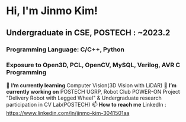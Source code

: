 # Hi, I'm Jinmo Kim!  
  
## Undergraduate in CSE, POSTECH : ~2023.2  
### Programming Language: C/C++, Python  
### Exposure to Open3D, PCL, OpenCV, MySQL, Verilog, AVR C Programming  
🌱 **I’m currently learning** Computer Vision(3D Vision with LiDAR)
🔭 **I’m currently working on** POSTECH UGRP, Robot Club POWER-ON Project "Delivery Robot with Legged Wheel" & Undergraduate research participation in CV Lab(POSTECH)
📫 **How to reach me** LinkedIn : https://www.linkedin.com/in/jinmo-kim-3041501aa  

<!--
**JinmoKIM1012/JinmoKIM1012** is a ✨ _special_ ✨ repository because its `README.md` (this file) appears on your GitHub profile.

Here are some ideas to get you started:

- 🔭 I’m currently working on ...
- 🌱 I’m currently learning ...
- 👯 I’m looking to collaborate on ...
- 🤔 I’m looking for help with ...
- 💬 Ask me about ...
- 📫 How to reach me: ...
- 😄 Pronouns: ...
- ⚡ Fun fact: ...
-->
